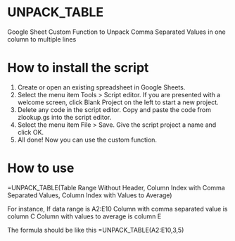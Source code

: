 # UNPACK_TABLE
Google Sheet Custom Function to Unpack Comma Separated Values in one column to multiple lines

# How to install the script

1. Create or open an existing spreadsheet in Google Sheets.
2. Select the menu item Tools > Script editor. If you are presented with a welcome screen, click Blank Project on the left to start a new project.
3. Delete any code in the script editor. Copy and paste the code from zlookup.gs into the script editor.
4. Select the menu item File > Save. Give the script project a name and click OK.
5. All done! Now you can use the custom function.

# How to use
=UNPACK_TABLE(Table Range Without Header, Column Index with Comma Separated Values, Column Index with Values to Average)

For instance,
If data range is A2:E10
Column with comma separated value is column C
Column with values to average is column E

The formula should be like this
=UNPACK_TABLE(A2:E10,3,5)

